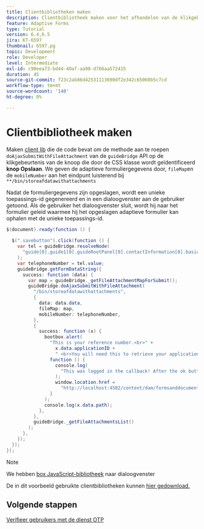 ```yaml
---
title: Clientbibliotheken maken
description: Clientbibliotheek maken voor het afhandelen van de klikgebeurtenis "Opslaan en afsluiten"
feature: Adaptive Forms
type: Tutorial
version: 6.4,6.5
jira: KT-6597
thumbnail: 6597.pg
topic: Development
role: Developer
level: Intermediate
exl-id: c90eea73-bd44-40af-aa98-d766aa572415
duration: 45
source-git-commit: f23c2ab86d42531113690df2e342c65060b5c7cd
workflow-type: tm+mt
source-wordcount: '140'
ht-degree: 0%

---
```


# Clientbibliotheek maken

Maken [client lib](https://experienceleague.adobe.com/docs/experience-manager-65/developing/introduction/clientlibs.html) die de code bevat om de methode aan te roepen `doAjaxSubmitWithFileAttachment` van de `guideBridge` API op de klikgebeurtenis van de knoop die door de CSS klasse wordt geïdentificeerd **knop Opslaan**.  We geven de adaptieve formuliergegevens door, `fileMap`en de `mobileNumber` aan het eindpunt luisterend bij `**/bin/storeafdatawithattachments`

Nadat de formuliergegevens zijn opgeslagen, wordt een unieke toepassings-id gegenereerd en in een dialoogvenster aan de gebruiker getoond. Als de gebruiker het dialoogvenster sluit, wordt hij naar het formulier geleid waarmee hij het opgeslagen adaptieve formulier kan ophalen met de unieke toepassings-id.

```java
$(document).ready(function () {
  
  $(".savebutton").click(function () {
    var tel = guideBridge.resolveNode(
      "guide[0].guide1[0].guideRootPanel[0].contactInformation[0].basicContact[0].telephoneNumber[0]"
    );
    var telephoneNumber = tel.value;
    guideBridge.getFormDataString({
      success: function (data) {
        var map = guideBridge._getFileAttachmentMapForSubmit();
        guideBridge.doAjaxSubmitWithFileAttachment(
          "/bin/storeafdatawithattachments",
          {
            data: data.data,
            fileMap: map,
            mobileNumber: telephoneNumber,
          },
          {
            success: function (x) {
              bootbox.alert(
                "This is your reference number.<br>" +
                  x.data.applicationID +
                  " <br>You will need this to retrieve your application",
                function () {
                  console.log(
                    "This was logged in the callback! After the ok button was pressed"
                  );
                  window.location.href =
                    "http://localhost:4502/content/dam/formsanddocuments/myaccountform/jcr:content?wcmmode=disabled";
                }
              );
              console.log(x.data.path);
            },
          },
          guideBridge._getFileAttachmentsList()
        );
      },
    });
  });
});
```

>[!NOTE]
> We hebben [box JavaScript-bibliotheek](https://bootboxjs.com/examples.html) naar dialoogvenster

De in dit voorbeeld gebruikte clientbibliotheken kunnen [hier gedownload.](assets/store-af-with-attachments-client-lib.zip)

## Volgende stappen

[Verifieer gebruikers met de dienst OTP](./verify-users-with-otp.md)
